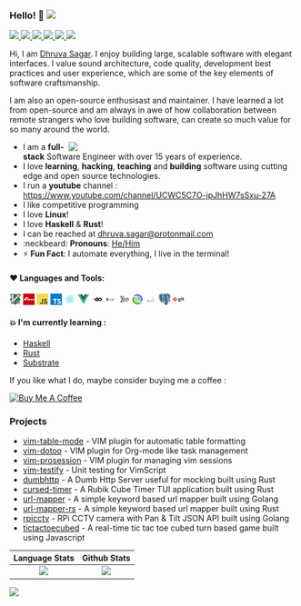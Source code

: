 ### Hello! :wave: ![](http://visitor-badge.glitch.me/badge?page_id=dhruvasagar.dhruvasagar)

<a href="https://twitter.com/intent/follow?screen_name=dhruvasagar">
  <img src="https://cdn-icons-png.flaticon.com/512/733/733579.png" width="30">
</a>
<a href="https://www.linkedin.com/in/dhruvasagar">
  <img src="https://cdn-icons-png.flaticon.com/512/174/174857.png" width="30">
</a>
<a href="mailto:dhruva.sagar@gmail.com">
  <img src="https://cdn-icons-png.flaticon.com/512/732/732200.png" width="30">
</a>
<a href="https://www.facebook.com/dhruvasagar.ds">
  <img src="https://cdn-icons-png.flaticon.com/512/1384/1384053.png" width="30">
</a>
<a href="https://t.me/dhruvasagar">
  <img src="https://cdn-icons-png.flaticon.com/512/2111/2111646.png" width="30">
</a>
<a href="https://www.instagram.com/dhruva.sagar">
  <img src="https://cdn-icons-png.flaticon.com/512/174/174855.png" width="30">
</a>

Hi, I am [Dhruva Sagar](https://dhruvasagar.dev). I enjoy building large,
scalable software with elegant interfaces. I value sound architecture, code
quality, development best practices and user experience, which are some of the
key elements of software craftsmanship.

I am also an open-source enthusisast and maintainer. I have learned a lot from
open-source and am always in awe of how collaboration between remote strangers
who love building software, can create so much value for so many around the
world.

<img align="right" src="/media/setup.jpg?raw=true" width="400" />

* I am a **full-stack** Software Engineer with over 15 years of experience.
* I love **learning**, **hacking**, **teaching** and **building** software
  using cutting edge and open source technologies.
* I run a **youtube** channel :
  https://www.youtube.com/channel/UCWC5C7O-jpJhHW7sSxu-27A
* I like competitive programming
* I love **Linux**!
* I love **Haskell** & **Rust**!
* I can be reached at [dhruva.sagar@protonmail.com](mailto:dhruva.sagar@protonmail.com)
* :neckbeard: **Pronouns**: [He/Him](https://pronouns.is/he)
* :zap: **Fun Fact**: I automate everything, I live in the terminal!

#### :heart: Languages and Tools:

<code><img height=20 src="https://raw.githubusercontent.com/github/explore/main/topics/vim/vim.png"></code>
<code><img height=20 src="https://raw.githubusercontent.com/github/explore/main/topics/rails/rails.png"></code>
<code><img height=20 src="https://raw.githubusercontent.com/github/explore/main/topics/javascript/javascript.png"></code>
<code><img height=20 src="https://raw.githubusercontent.com/github/explore/main/topics/typescript/typescript.png"></code>
<code><img height=20 src="https://raw.githubusercontent.com/github/explore/main/topics/react/react.png"></code>
<code><img height=20 src="https://raw.githubusercontent.com/github/explore/main/topics/vue/vue.png"></code>
<code><img height=20 src="https://raw.githubusercontent.com/github/explore/main/topics/go/go.png"></code>
<code><img height=20 src="https://raw.githubusercontent.com/github/explore/main/topics/elixir/elixir.png"></code>
<code><img height=20 src="https://raw.githubusercontent.com/github/explore/main/topics/haskell/haskell.png"></code>
<code><img height=20 src="https://raw.githubusercontent.com/github/explore/main/topics/clojure/clojure.png"></code>
<code><img height=20 src="https://raw.githubusercontent.com/github/explore/main/topics/mysql/mysql.png"></code>
<code><img height=20 src="https://raw.githubusercontent.com/github/explore/main/topics/postgresql/postgresql.png"></code>
<code><img height=20 src="https://raw.githubusercontent.com/github/explore/main/topics/git/git.png"></code>

#### :boom: I'm currently learning :

* [Haskell](https://www.haskell.org)
* [Rust](https://rust-lang.org)
* [Substrate](https://substrate.io)

If you like what I do, maybe consider buying me a coffee :

<a href="https://www.buymeacoffee.com/dhruvasagar" target="_blank"><img src="https://cdn.buymeacoffee.com/buttons/v2/default-red.png" alt="Buy Me A Coffee" width="150" ></a>

### Projects

- [vim-table-mode](https://github.com/dhruvasagar/vim-table-mode) - VIM plugin for automatic table formatting
- [vim-dotoo](https://github.com/dhruvasagar/vim-dotoo) - VIM plugin for Org-mode like task management
- [vim-prosession](https://github.com/dhruvasagar/vim-prosession) - VIM plugin for managing vim sessions
- [vim-testify](https://github.com/dhruvasagar/vim-testify) - Unit testing for VimScript
- [dumbhttp](https://github.com/dhruvasagar/dumbhttp) - A Dumb Http Server useful for mocking built using Rust
- [cursed-timer](https://github.com/dhruvasagar/cursed-timer) - A Rubik Cube Timer TUI application built using Rust
- [url-mapper](https://github.com/dhruvasagar/url-mapper) - A simple keyword based url mapper built using Golang
- [url-mapper-rs](https://github.com/dhruvasagar/url-mapper-rs) - A simple keyword based url mapper built using Rust
- [rpicctv](https://github.com/dhruvasagar/rpicctv) - RPi CCTV camera with Pan & Tilt JSON API built using Golang
- [tictactoecubed](https://github.com/dhruvasagar/tictactoecubed) - A real-time tic tac toe cubed turn based game built using Javascript

|                                                                    Language Stats                                                                    |                                                                  Github Stats                                                                  |
|:----------------------------------------------------------------------------------------------------------------------------------------------------:|:----------------------------------------------------------------------------------------------------------------------------------------------:|
| ![](https://github-readme-stats.vercel.app/api/top-langs/?username=dhruvasagar&langs_count=10&hide_border=true&theme=midnight-purple&layout=compact) | ![](https://github-readme-stats.vercel.app/api?username=dhruvasagar&theme=midnight-purple&count_private=true&show_icons=true&hide_border=true) |

![](https://activity-graph.herokuapp.com/graph?username=dhruvasagar&theme=github-dark&hide_border=true&area=true&color=cecac3)

